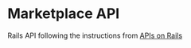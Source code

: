 # Marketplace API

Rails API following the instructions from [APIs on Rails](http://apionrails.icalialabs.com/)
